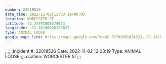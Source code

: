 ```yaml
---
number: 22019526
date_time: 2022-11-02T12:03:19+00:00
location: WORCESTER ST
latitude: 42.37791001674623
longitude: -71.16196996120827
type: ANIMAL LOOSE
google_maps_link: https://maps.google.com/?q=42.37791001674623,-71.16196996120827
---
```


;;;;;;Incident #: 22019526  Date: 2022-11-02 12:03:19   Type: ANIMAL LOOSE;;;Location: WORCESTER ST;;;
